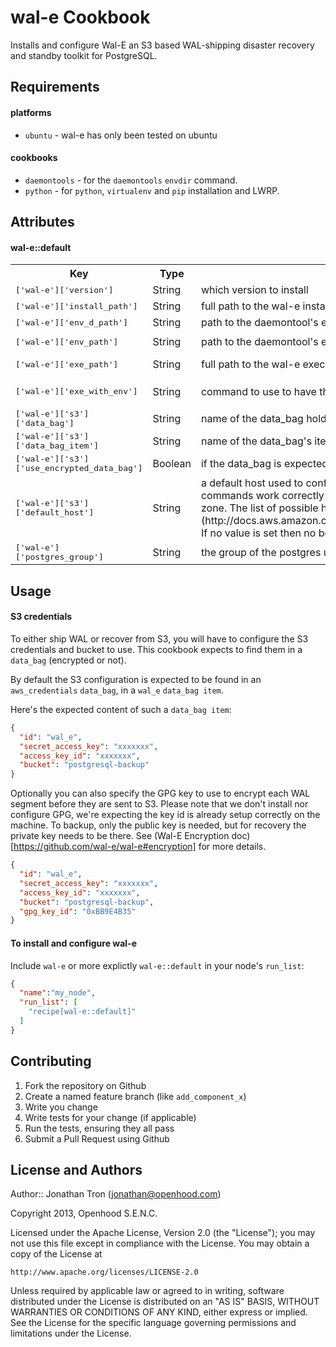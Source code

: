 wal-e Cookbook
=================

Installs and configure Wal-E an S3 based WAL-shipping disaster recovery and
standby toolkit for PostgreSQL.

Requirements
------------

#### platforms
- `ubuntu` - wal-e has only been tested on ubuntu

#### cookbooks
- `daemontools` - for the `daemontools` `envdir` command.
- `python` - for `python`, `virtualenv` and `pip` installation and LWRP.

Attributes
----------

#### wal-e::default
<table>
  <tr>
    <th>Key</th>
    <th>Type</th>
    <th>Description</th>
    <th>Default</th>
  </tr>
  <tr>
    <td><tt>['wal-e']['version']</tt></td>
    <td>String</td>
    <td>which version to install</td>
    <td><tt>"0.6.2"</tt></td>
  </tr>
  <tr>
    <td><tt>['wal-e']['install_path']</tt></td>
    <td>String</td>
    <td>full path to the wal-e install directory</td>
    <td><tt>"/opt/wal-e/"</tt></td>
  </tr>
  <tr>
    <td><tt>['wal-e']['env_d_path']</tt></td>
    <td>String</td>
    <td>path to the daemontool's env.d path for Wal-E configurations</td>
    <td><tt>"/etc/wal-e.d"</tt></td>
  </tr>
  <tr>
    <td><tt>['wal-e']['env_path']</tt></td>
    <td>String</td>
    <td>path to the daemontool's env path for Wal-E configurations</td>
    <td><tt>"/etc/wal-e.d/env"</tt></td>
  </tr>
  <tr>
    <td><tt>['wal-e']['exe_path']</tt></td>
    <td>String</td>
    <td>full path to the wal-e executable</td>
    <td><tt>"/opt/wal-e/bin/wal-e"</tt></td>
  </tr>
  <tr>
    <td><tt>['wal-e']['exe_with_env']</tt></td>
    <td>String</td>
    <td>command to use to have the full configuration via environment variable</td>
    <td><tt>"envdir /etc/wal-e.d/env /opt/wal-e/bin/wal-e"</tt></td>
  </tr>
  <tr>
    <td><tt>['wal-e']['s3']['data_bag']</tt></td>
    <td>String</td>
    <td>name of the data_bag holding the s3 configuration</td>
    <td><tt>"aws_credentials"</tt></td>
  </tr>
  <tr>
    <td><tt>['wal-e']['s3']['data_bag_item']</tt></td>
    <td>String</td>
    <td>name of the data_bag's item holding the s3 configuration</td>
    <td><tt>"wal_e"</tt></td>
  </tr>
  <tr>
    <td><tt>['wal-e']['s3']['use_encrypted_data_bag']</tt></td>
    <td>Boolean</td>
    <td>if the data_bag is expected to be encrypted or not</td>
    <td><tt>false</tt></td>
  </tr>
  <tr>
    <td><tt>['wal-e']['s3']['default_host']</tt></td>
    <td>String</td>
    <td>
      a default host used to configure boto. This is required to ensure all
      commands work correctly when bucket is not created in the default S3 zone.
      The list of possible host can be found at [AWS S3 Endpoint list](http://docs.aws.amazon.com/general/latest/gr/rande.html#s3_region).
      If no value is set then no boto's config file is created.
    </td>
    <td><tt>nil</tt></td>
  </tr>
  <tr>
    <td><tt>['wal-e']['postgres_group']</tt></td>
    <td>String</td>
    <td>the group of the postgres user, wal-e should be executable for it</td>
    <td><tt>postgres</tt></td>
  </tr>
</table>

Usage
-----

#### S3 credentials

To either ship WAL or recover from S3, you will have to configure the S3
credentials and bucket to use. This cookbook expects to find them in a
`data_bag` (encrypted or not).

By default the S3 configuration is expected to be found in an `aws_credentials`
`data_bag`, in a `wal_e` `data_bag item`.

Here's the expected content of such a `data_bag item`:

```json
{
  "id": "wal_e",
  "secret_access_key": "xxxxxxx",
  "access_key_id": "xxxxxxx",
  "bucket": "postgresql-backup"
}
```

Optionally you can also specify the GPG key to use to encrypt each WAL segment
before they are sent to S3.
Please note that we don't install nor configure GPG, we're expecting the key id
is already setup correctly on the machine. To backup, only the public key is
needed, but for recovery the private key needs to be there. See
(Wal-E Encryption doc)[https://github.com/wal-e/wal-e#encryption] for more
details.

```json
{
  "id": "wal_e",
  "secret_access_key": "xxxxxxx",
  "access_key_id": "xxxxxxx",
  "bucket": "postgresql-backup",
  "gpg_key_id": "0xBB9E4B35"
}
```

#### To install and configure wal-e

Include `wal-e` or more explictly `wal-e::default` in your node's `run_list`:

```json
{
  "name":"my_node",
  "run_list": [
    "recipe[wal-e::default]"
  ]
}
```

Contributing
------------

1. Fork the repository on Github
2. Create a named feature branch (like `add_component_x`)
3. Write you change
4. Write tests for your change (if applicable)
5. Run the tests, ensuring they all pass
6. Submit a Pull Request using Github

License and Authors
-------------------

Author:: Jonathan Tron (<jonathan@openhood.com>)

Copyright 2013, Openhood S.E.N.C.

Licensed under the Apache License, Version 2.0 (the "License");
you may not use this file except in compliance with the License.
You may obtain a copy of the License at

    http://www.apache.org/licenses/LICENSE-2.0

Unless required by applicable law or agreed to in writing, software
distributed under the License is distributed on an "AS IS" BASIS,
WITHOUT WARRANTIES OR CONDITIONS OF ANY KIND, either express or implied.
See the License for the specific language governing permissions and
limitations under the License.
